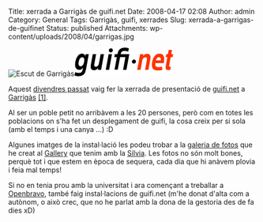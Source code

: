 Title: xerrada a Garrigàs de guifi.net
Date: 2008-04-17 02:08
Author: admin
Category: General
Tags: Garrigàs, guifi, xerrades
Slug: xerrada-a-garrigas-de-guifinet
Status: published
Attachments: wp-content/uploads/2008/04/garrigas.jpg

<img src="{static}wp-content/uploads/2008/04/garrigas.jpg" data-align="right" alt="Escut de Garrigàs" />![logo guifi](./wp-content/uploads/2007/10/logo-guifi.png)

Aquest <a href="http://guifi.net/ca/node/14560" target="_blank" rel="noopener">divendres passat</a> vaig fer la xerrada de presentació de <a href="http://guifi.net" target="_blank" rel="noopener">guifi.net</a> a <a href="http://ca.wikipedia.org/wiki/Garrig%C3%A0s" target="_blank" rel="noopener">Garrigàs</a> <a href="http://guifi.net/garrigas" target="_blank" rel="noopener">[1]</a>.

Al ser un poble petit no arribàvem a les 20 persones, però com en totes les poblacions on s'ha fet un desplegament de guifi, la cosa creix per si sola (amb el temps i una canya ...) :D

Algunes imatges de la instal·lació les podeu trobar a la <a href="http://galeria.badall.net/main.php?g2_itemId=1982" target="_blank" rel="noopener">galeria de fotos</a> que he creat al <a href="http://gallery.menalto.com/" target="_blank" rel="noopener">Gallery</a> que tenim amb la <a href="http://silvia.badall.net" target="_blank" rel="noopener">Sílvia</a>. Les fotos no són molt bones, perquè tot i que estem en època de sequera, cada dia que hi anàvem plovia i feia mal temps!

Si no en tenia prou amb la universitat i ara començant a treballar a <a href="http://www.openbravo.com" target="_blank" rel="noopener">Openbravo</a>, també faig instal·lacions de guifi.net (m'he donat d'alta com a autònom, o això crec, que no he parlat amb la dona de la gestoria des de fa dies xD)
